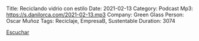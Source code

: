 Title: Reciclando vidrio con estilo
Date: 2021-02-13
Category: Podcast
Mp3: https://s.danilorca.com/2021-02-13.mp3
Company: Green Glass
Person: Oscar Muñoz
Tags: Reciclaje, EmpresaB, Sustentable
Duration: 3074

<a href="https://s.danilorca.com/2021-02-13.mp3" type="audio/mpeg">
Escuchar
</a>
